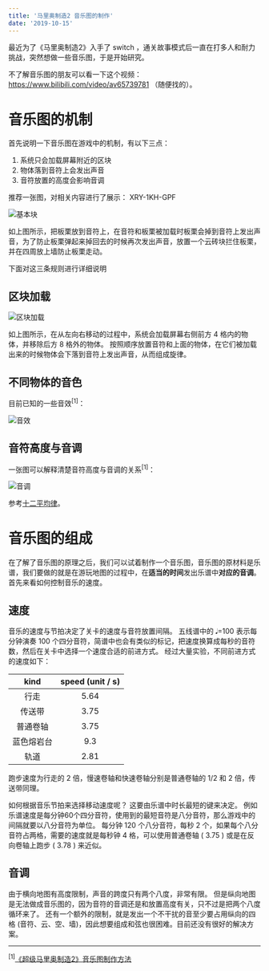 ```yaml
---
title: '马里奥制造2 音乐图的制作'
date: '2019-10-15'
---
```


最近为了《马里奥制造2》入手了 switch ，通关故事模式后一直在打多人和耐力挑战，突然想做一些音乐图，于是开始研究。

不了解音乐图的朋友可以看一下这个视频： https://www.bilibili.com/video/av65739781 （随便找的）。

# 音乐图的机制

首先说明一下音乐图在游戏中的机制，有以下三点：

1. 系统只会加载屏幕附近的区块
2. 物体落到音符上会发出声音
3. 音符放置的高度会影响音调

推荐一张图，对相关内容进行了展示： XRY-1KH-GPF

![基本块](building_block.jpg)

如上图所示，把板栗放到音符上，在音符和板栗被加载时板栗会掉到音符上发出声音，为了防止板栗弹起来掉回去的时候再次发出声音，放置一个云砖块拦住板栗，并在四周放上墙防止板栗走动。

下面对这三条规则进行详细说明

## 区块加载

![区块加载](block_loading.png)

如上图所示，在从左向右移动的过程中，系统会加载屏幕右侧前方 4 格内的物体，并移除后方 8 格外的物体。 按照顺序放置音符和上面的物体，在它们被加载出来的时候物体会下落到音符上发出声音，从而组成旋律。

## 不同物体的音色

目前已知的一些音效<sup>[1]</sup>：

![音效](sound_effect.jpg)

## 音符高度与音调

一张图可以解释清楚音符高度与音调的关系<sup>[1]</sup>：

![音调](tune.png)

参考[十二平均律](https://baike.baidu.com/item/%E5%8D%81%E4%BA%8C%E5%B9%B3%E5%9D%87%E5%BE%8B)。

# 音乐图的组成

在了解了音乐图的原理之后，我们可以试着制作一个音乐图，音乐图的原材料是乐谱，我们要做的就是在游玩地图的过程中，在**适当的时间**发出乐谱中**对应的音调**。 首先来看如何控制音乐的速度。

## 速度

音乐的速度与节拍决定了关卡的速度与音符放置间隔。 五线谱中的 𝅘𝅥=100 表示每分钟演奏 100 个四分音符，简谱中也会有类似的标记，把速度换算成每秒的音符数，然后在关卡中选择一个速度合适的前进方式。 经过大量实验，不同前进方式的速度如下：

| kind | speed (unit / s) |
|:--:|:--:|
| 行走 | 5.64 |
| 传送带 | 3.75 |
| 普通卷轴 | 3.75 |
| 蓝色熔岩台 | 9.3 |
| 轨道 | 2.81 |

跑步速度为行走的 2 倍，慢速卷轴和快速卷轴分别是普通卷轴的 1/2 和 2 倍，传送带同理。

如何根据音乐节拍来选择移动速度呢？ 这要由乐谱中时长最短的键来决定。 例如乐谱速度是每分钟60个四分音符，使用到的最短音符是八分音符，那么游戏中的间隔就要以八分音符为单位。 每分钟 120 个八分音符，每秒 2 个，如果每个八分音符占两格，需要的速度就是每秒钟 4 格，可以使用普通卷轴 ( 3.75 ) 或是在反向卷轴上跑步 ( 3.78 ) 来近似。

## 音调

由于横向地图有高度限制，声音的跨度只有两个八度，非常有限。 但是纵向地图是无法做成音乐图的，因为音符的音调还是和放置高度有关，只不过是把两个八度循环来了。 还有一个额外的限制，就是发出一个不干扰的音至少要占用纵向的四格 (音符、云、空、墙)，因此想要组成和弦也很困难。目前还没有很好的解决方案。

---

<sup>[1]</sup>[《超级马里奥制造2》音乐图制作方法](https://www.3dmgame.com/gl/3784030.html)